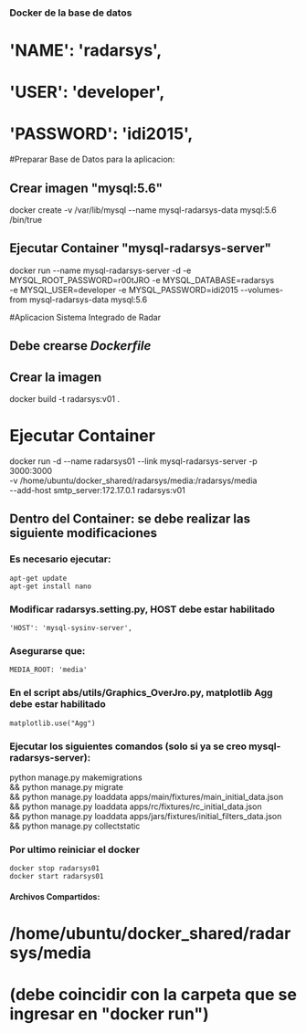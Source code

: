 ### Docker de la base de datos ###
#       'NAME': 'radarsys',
#       'USER': 'developer',
#       'PASSWORD': 'idi2015',

#Preparar Base de Datos para la aplicacion:
## Crear imagen "mysql:5.6"
docker create -v /var/lib/mysql --name mysql-radarsys-data mysql:5.6 /bin/true
## Ejecutar Container "mysql-radarsys-server"
docker run --name mysql-radarsys-server -d -e MYSQL_ROOT_PASSWORD=r00tJRO -e MYSQL_DATABASE=radarsys \
          -e MYSQL_USER=developer -e MYSQL_PASSWORD=idi2015 --volumes-from mysql-radarsys-data mysql:5.6

#Aplicacion Sistema Integrado de Radar
## Debe crearse *Dockerfile*
## Crear la imagen
docker build  -t radarsys:v01 .
# Ejecutar Container
docker run -d --name radarsys01 --link mysql-radarsys-server -p 3000:3000 \
-v /home/ubuntu/docker_shared/radarsys/media:/radarsys/media \
--add-host smtp_server:172.17.0.1  radarsys:v01

## Dentro del Container: se debe realizar las siguiente modificaciones
### Es necesario ejecutar: 
	apt-get update
	apt-get install nano
### Modificar radarsys.setting.py, HOST debe estar habilitado
	'HOST': 'mysql-sysinv-server', 
### Asegurarse que:
	MEDIA_ROOT: 'media'
### En el script abs/utils/Graphics_OverJro.py, matplotlib Agg debe estar habilitado
	matplotlib.use("Agg")

### Ejecutar los siguientes comandos (solo si ya se creo mysql-radarsys-server):
 python manage.py makemigrations \
 && python manage.py migrate \
 && python manage.py loaddata apps/main/fixtures/main_initial_data.json \
 && python manage.py loaddata apps/rc/fixtures/rc_initial_data.json \
 && python manage.py loaddata apps/jars/fixtures/initial_filters_data.json \
 && python manage.py collectstatic

### Por ultimo reiniciar el docker
	docker stop radarsys01
	docker start radarsys01


####  Archivos Compartidos:
# /home/ubuntu/docker_shared/radarsys/media
# (debe coincidir con la carpeta que se ingresar en "docker run")
